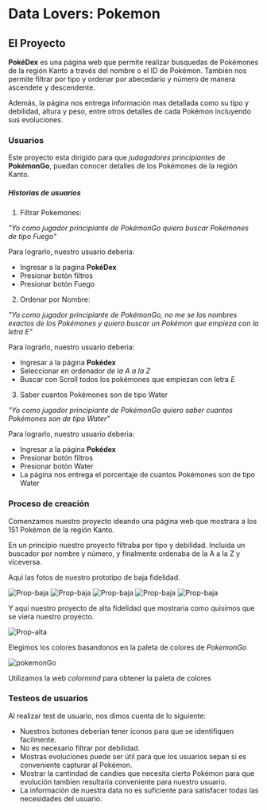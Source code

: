 # **Data Lovers: Pokemon**


## **El Proyecto**

**PokéDex** es una página web que permite realizar busquedas de Pokémones de la región Kanto a través del nombre o el ID de Pokémon. También nos permite filtrar por tipo y ordenar por abecedario y número de manera ascendete y descendente. 

Además, la página nos entrega información mas detallada como su tipo y debilidad, altura y peso, entre otros detalles de cada Pokémon incluyendo sus evoluciones.


### **Usuarios**

Este proyecto esta dirigido para que _judagadores principiantes_ de **PokémonGo**, puedan conocer detalles de los Pokémones de la región Kanto.

##### **Historias de usuarios**

1. Filtrar Pokemones:

_"Yo como jugador principiante de PokémonGo quiero buscar Pokémones de tipo Fuego"_

Para lograrlo, nuestro usuario deberia:
* Ingresar a la pagina **PokéDex**
* Presionar botón filtros
* Presionar botón Fuego

2. Ordenar por Nombre:

_"Yo como jugador principiante de PokémonGo, no me se los nombres exactos de los Pokémones y quiero buscar un Pokémon que empieza con la letra E"_

Para lograrlo, nuestro usuario deberia:
* Ingresar a la página **Pokédex**
* Seleccionar en ordenador _de la A a la Z_
* Buscar con Scroll todos los pokémones que empiezan con letra _E_

3. Saber cuantos Pokémones son de tipo Water

_"Yo como jugador principiante de PokémonGo quiero saber cuantos Pokémones son de tipo Water"_

Para lograrlo, nuestro usuario deberia: 

* Ingresar a la página **Pokédex**
* Presionar botón filtros
* Presionar botón Water
* La página nos entrega el porcentaje de cuantos Pokémones son de tipo Water



### **Proceso de creación**

Comenzamos nuestro proyecto ideando una página web que mostrara a los 151 Pokémon de la región Kanto.

En un principio nuestro proyecto filtraba por tipo y debilidad. Incluida un buscador por nombre y número, y finalmente ordenaba de la A a la Z y viceversa. 

Aqui las fotos de nuestro prototipo de baja fidelidad. 

![Prop-baja](https://i.ibb.co/VQzxSQ4/Imagen-de-i-OS-4.jpg)
![Prop-baja](https://i.ibb.co/5jnmWL6/Imagen-de-i-OS.jpg)
![Prop-baja](https://i.ibb.co/Fqpqsky/Imagen-de-i-OS-1.jpg)
![Prop-baja](https://i.ibb.co/rfXDjL3/Imagen-de-i-OS-2.jpg)
![Prop-baja](https://i.ibb.co/j4kqWJ3/Imagen-de-i-OS-3.jpg)

Y aqui nuestro proyecto de alta fidelidad que mostraria como quisimos que se viera nuestro proyecto.

![Prop-alta](https://i.ibb.co/3c8wP4D/New-Project-3.png)

Elegimos los colores basandonos en la paleta de colores de _PokemonGo_ 

![pokemonGo](https://i.ibb.co/Rhrpsv3/pokemon-go.jpg)

Utilizamos la web _colormind_ para obtener la paleta de colores

### Testeos de usuarios 

Al realizar test de usuario, nos dimos cuenta de lo siguiente:

* Nuestros botones deberian tener iconos para que se identifiquen facilmente.
* No es necesario filtrar por debilidad.
* Mostras evoluciones puede ser útil para que los usuarios sepan si es conveniente capturar al Pokémon.
* Mostrar la cantindad de candies que necesita cierto Pokémon para que evolución tambien resultaria conveniente para nuestro usuario.
* La información de nuestra data no es suficiente para satisfacer todas las necesidades del usuario.

